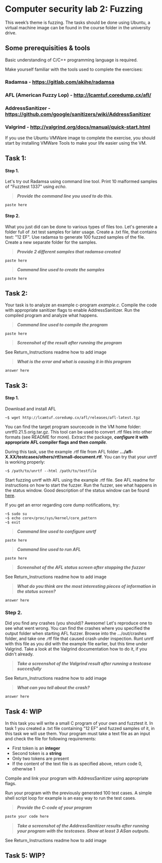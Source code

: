 # **Computer security lab 2: Fuzzing**
This week’s theme is fuzzing. The tasks should be done using Ubuntu, a virtual machine image can be found in the course folder in the university drive.
 


## Some prerequisities & tools
Basic understanding of C/C++ programming language is required.

Make yourself familiar with the tools used to complete the exercises:

### **Radamsa** - https://gitlab.com/akihe/radamsa

### **AFL** (American Fuzzy Lop) - http://lcamtuf.coredump.cx/afl/

### **AddressSanitizer** - https://github.com/google/sanitizers/wiki/AddressSanitizer

### **Valgrind** - http://valgrind.org/docs/manual/quick-start.html

If you use the Ubuntu VMWare image to complete the exercise, you should start by installing VMWare Tools to make your life easier using the VM.

## Task 1:
#### Step 1.
Let's try out Radamsa using command line tool. Print 10 malformed samples of "Fuzztest 1337" using _echo_. 
>***Provide the command line you used to do this.***
```
paste here
```

#### Step 2.
 What you just did can be done to various types of files too. Let's generate a folder full of .txt test samples for later usage. Create a .txt file, that contains text: "12 EF". Use radamsa to generate 100 fuzzed samples of the file. Create a new separate folder for the samples.
>***Provide 2 different samples that radamsa created***
```
paste here
```
>***Command line used to create the samples***
```
paste here
```
## Task 2:
Your task is to analyze an example c-program *example.c*. Compile the code with appropriate sanitizer flags to enable AddressSanitizer. Run the compiled program and analyze what happens.

>***Command line used to compile the program***
```
paste here
```
>***Screenshot of the result after running the program***

See Return_Instructions readme how to add image

>***What is the error and what is causing it in this program***
```
answer here
```
## Task 3:
#### Step 1. 
Download and install AFL
```
~$ wget http://lcamtuf.coredump.cx/afl/releases/afl-latest.tgz
```
You can find the target program sourcecode in the VM home folder: unrtf0.21.5.orig.tar.gz. This tool can be used to convert .rtf files into other formats (see README for more). Extract the package, **_configure_ it with appropriate AFL compiler flags and then _compile_**.

During this task, use the example .rtf file from AFL folder **.../afl-X.XX/testcases/others/rtf/small-document.rtf**. You can try that your unrtf is working properly:
```
~$ /path/to/unrtf --html /path/to/testfile
```
Start fuzzing unrtf with AFL using the example .rtf file. See AFL readme for instructions on how to start the fuzzer. Run the fuzzer, see what happens in the status window. Good description of the status window can be found [here](http://lcamtuf.coredump.cx/afl/status_screen.txt).

If you get an error regarding core dump notifications, try:
```
~$ sudo su
~$ echo core>/proc/sys/kernel/core_pattern
~$ exit
```
>***Command line used to configure unrtf***
```
paste here
```
>***Command line used to run AFL***
```
paste here
```
>***Screenshot of the AFL status screen after stopping the fuzzer***

See Return_Instructions readme how to add image

>***What do you think are the most interesting pieces of information in the status screen?***
```
answer here
```
### Step 2.
Did you find any crashes (you should)? Awesome! Let's reproduce one to see what went wrong. You can find the crashes where you specified the output folder when starting AFL fuzzer. Browse into the .../out/crashes folder, and take one .rtf file that caused crash under inspection. Runt unrtf with this file as you did with the example file earlier, but this time under Valgrind. Take a look at the Valgrind documentation how to do it, if you didn't already.

>***Take a screenshot of the Valgrind result after running a testcase succesfully***

See Return_Instructions readme how to add image

>***What can you tell about the crash?***
```
answer here
```

## Task 4: WIP
In this task you will write a small C program of your own and fuzztest it. In task 1 you created a .txt file containing "12 EF" and fuzzed samples of it, in this task we will use them. Your program must take a text file as an input and check the file for following requirements:
- First token is an **integer**
- Second token is a **string**
- Only two tokens are present
- If the content of the text file is as specified above, return code 0, otherwise 1

Compile and link your program with AddressSanitizer using appropriate flags.

Run your program with the previously generated 100 test cases. A simple shell script loop for example is an easy way to run the test cases.

>***Provide the C-code of your program***
```c
paste your code here
```

>***Take a screenshot of the AddressSanitizer results after running your program with the testcases. Show at least 3 ASan outputs.***

See Return_Instructions readme how to add image
## Task 5: WIP?
